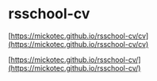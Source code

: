 # rsschool-cv

[https://mickotec.github.io/rsschool-cv/cv](https://mickotec.github.io/rsschool-cv/cv)

[https://mickotec.github.io/rsschool-cv/](https://mickotec.github.io/rsschool-cv/)
